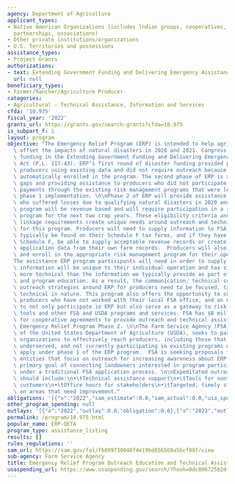 ```yaml
---
agency: Department of Agriculture
applicant_types:
- Native American Organizations (includes lndian groups, cooperatives, corporations,
  partnerships, associations)
- Other private institutions/organizations
- U.S. Territories and possessions
assistance_types:
- Project Grants
authorizations:
- text: Extending Government Funding and Delivering Emergency Assistance.
  url: null
beneficiary_types:
- Farmer/Rancher/Agriculture Producer
categories:
- Agricultural - Technical Assistance, Information and Services
cfda: '10.975'
fiscal_year: '2022'
grants_url: https://grants.gov/search-grants?cfda=10.975
is_subpart_f: 1
layout: program
objective: "The Emergency Relief Program (ERP) is intended to help agricultural producers\
  \ offset the impacts of natural disasters in 2020 and 2021. Congress included emergency\
  \ funding in the Extending Government Funding and Delivering Emergency Assistance\
  \ Act (P.L. 117-43). ERP’s first round of disaster funding provided payments to\
  \ producers using existing data and did not require outreach because producers were\
  \ automatically enrolled in the program. The second phase of ERP is aimed at filling\
  \ gaps and providing assistance to producers who did not participate in or receive\
  \ payments through the existing risk management programs that were leveraged for\
  \ phase 1 implementation. \n\nPhase 2 of ERP will provide assistance to producers\
  \ who suffered losses due to qualifying natural disasters in 2020 and 2021. This\
  \ program will be revenue based and will require participation in a risk management\
  \ program for the next two crop years. These eligibility criteria and risk management\
  \ linkage requirements create unique needs around outreach and technical assistance\
  \ for this program. Producers will need to supply information to FSA that would\
  \ typically be found on their Schedule F tax forms, and if they have not filed a\
  \ Schedule F, be able to supply acceptable revenue records or create the required\
  \ application data from their own farm records.  Producers will also need to identify\
  \ and enroll in the appropriate risk management program for their operation.\n \n\
  The assistance ERP program participants will need in order to supply application\
  \ information will be unique to their individual operation and tax situation, and\
  \ more technical than the information we typically provide as part of general outreach\
  \ and program education. As a result, the communication, technical support, and\
  \ outreach strategies around ERP for producers need to be focused, targeted and\
  \ technical in nature. This program also offers the opportunity to connect with\
  \ producers who have not worked with their local FSA office, and an opportunity\
  \ to not only participate in ERP but also serve as a gateway to risk management\
  \ tools and other FSA and USDA programs and services. FSA has $8 million available\
  \ for cooperative agreements to provide outreach and technical assistance for the\
  \ Emergency Relief Program Phase 2. \n\nThe Farm Service Agency (FSA), an agency\
  \ of the United States Department of Agriculture (USDA), seeks to partner with stakeholder\
  \ organizations to effectively reach producers, including those that are small,\
  \ underserved, and not currently participating in existing programs who did not\
  \ apply under phase 1 of the ERP program.  FSA is seeking proposals from eligible\
  \ entities that focus on outreach for increasing awareness about ERP and have the\
  \ primary goal of connecting landowners interested in program participation to apply\
  \ under a traditional FSA application process. \n\nExpeditated outreach by stakeholders\
  \ should include:\n•\tTechnical assistance support\n•\tTools for nontraditional\
  \ customers\n•\tOffice hours for stakeholders\n•\tTargeted, timely stakeholder feedback\
  \ on areas that need improvement."
obligations: '[{"x":"2022","sam_estimate":0.0,"sam_actual":0.0,"usa_spending_actual":0.0},{"x":"2023","sam_estimate":4000000.0,"sam_actual":0.0,"usa_spending_actual":0.0},{"x":"2024","sam_estimate":0.0,"sam_actual":0.0,"usa_spending_actual":0.0}]'
other_program_spending: null
outlays: '[{"x":"2022","outlay":0.0,"obligation":0.0},{"x":"2023","outlay":0.0,"obligation":0.0},{"x":"2024","outlay":0.0,"obligation":0.0}]'
permalink: /program/10.975.html
popular_name: ERP-OETA
program_type: assistance_listing
results: []
rules_regulations: ''
sam_url: https://sam.gov/fal/f6899730048f4e19bd85b568a5bcf88f/view
sub-agency: Farm Service Agency
title: Emergency Relief Program Outreach Education and Technical Assistance
usaspending_url: https://www.usaspending.gov/search/?hash=0dc806725b2df6498bd802b10958102a
---
```

